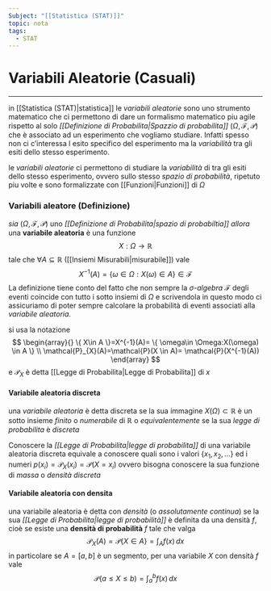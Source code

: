 ```yaml
---
Subject: "[[Statistica (STAT)]]"
topic: nota
tags:
  - STAT
---
```

# Variabili Aleatorie (Casuali)
---
in [[Statistica (STAT)|statistica]] le _variabili aleatorie_ sono uno strumento matematico che ci permettono di dare un formalismo matematico piu agile rispetto al solo _[[Definizione di Probabilita|Spazzio di probabilita]]_ $(\Omega,\mathcal{F},\mathcal{P})$ che è associato ad un esperimento che vogliamo studiare.
Infatti spesso non ci c’interessa l esito specifico del esperimento ma la _variabilità_ tra gli esiti dello stesso esperimento.

le _variabili aleatorie_ ci permettono di studiare la _variabilità_ di tra gli esiti dello stesso esperimento, ovvero sullo stesso _spazio di probabilità_,  ripetuto piu volte e sono formalizzate con [[Funzioni|Funzioni]] di $\Omega$

### Variabili aleatore (Definizione)
_sia_ $(\Omega,\mathcal{F},\mathcal{P})$ uno _[[Definizione di Probabilita|spazio di probabiltia]]_ 
_allora_ una __variabile aleatoria__ è una funzione $$X:\Omega\rightarrow\mathbb{R}$$tale che $\forall A \subseteq \mathbb{R}$ ([[Insiemi Misurabili|misurabile]]) vale $$X^{-1}(A)=\{ \omega \in  \Omega: X(\omega) \in  A \} \in  \mathcal{F}$$
La definizione tiene conto del fatto che non sempre la $\sigma$-_algebra_ $\mathcal{F}$ degli eventi coincide con  tutto i sotto insiemi di $\Omega$  e scrivendola in questo modo ci assicuriamo di poter sempre calcolare la probabilità di eventi associati alla _variabile aleatoria_.

si usa la notazione $$
\begin{array}{}
\{ X\in  A \}=X^{-1}(A)= \{ \omega\in \Omega:X(\omega) \in  A \} \\
\mathcal{P}_{X}(A)=\mathcal{P}(X \in  A)= \mathcal{P}(X^{-1}(A))
\end{array}
$$ e $\mathcal{P}_X$ è detta [[Legge di Probabilita|Legge di Probabilita]] di $x$



 

#### Variabile aleatoria discreta
una _variabile aleatoria_ è detta discreta se la sua immagine $X(\Omega) \subset \mathbb{R}$ è un sotto insieme _finito_ o _numerabile_ di $\mathbb{R}$ o _equivalentemente_ se la sua _legge di probabilita_ è _discreta_

Conoscere la _[[Legge di Probabilita|legge di probabilita]]_ di una variabile aleatoria discreta equivale a conoscere quali sono i valori $\{ x_{1},x_{2},\dots \}$  ed i numeri $p(x_{i})=\mathcal{P}_{X}(x_{i})=\mathcal{P}(X=x_{i})$ ovvero bisogna conoscere la sua funzione di _massa_ o _densità discreta_


#### Variabile aleatoria con densita
una variabile aleatoria è detta con _densità_ (o _assolutamente continua_) se la sua _[[Legge di Probabilita|legge di probabilità]]_ è definita da una densità $f$, cioè se esiste una __densità di probabilità__ $f$ tale che valga $$\mathcal{P}_{X}(A)=\mathcal{P}\{ X \in  A \}= \int_{A} f(x)\, dx $$
in particolare se $A=[a,b]$ è un segmento,  per una variabile $X$ con densità $f$ vale$$ \mathcal{P}\{a \leq X \leq b)=\int ^{b}_{a}f(x) \, dx $$
